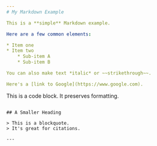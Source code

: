 ```yaml
---
# My Markdown Example

This is a **simple** Markdown example.

Here are a few common elements:

* Item one
* Item two
    * Sub-item A
    * Sub-item B

You can also make text *italic* or ~~strikethrough~~.

Here's a [link to Google](https://www.google.com).

```
This is a code block.
It preserves formatting.
```

## A Smaller Heading

> This is a blockquote.
> It's great for citations.

---
```

